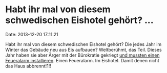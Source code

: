 Habt ihr mal von diesem schwedischen Eishotel gehört? \...
==========================================================

Date: 2013-12-20 17:11:21

Habt ihr mal von diesem schwedischen Eishotel gehört? Die jedes Jahr im
Winter das Gebäude neu aus Eis aufbauen? Weltberühmt, das Teil. Dieses
Jahr haben sie aber Ärger mit der Bürokratie gekriegt [und mussten einen
Feueralarm
installieren](http://www.dailymail.co.uk/news/article-2507716/Swedens-ice-hotel-told-smoke-alarms-fitted--actually-goes-off.html).
Einen Feueralarm. Im Eishotel. Damit denen nicht das Haus abbrennt!1!!
